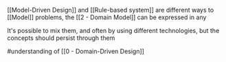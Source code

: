 [[Model-Driven Design]] and [[Rule-based system]] are different ways to [[Model]] problems, the [[2 - Domain Model]] can be expressed in any

It's possible to mix them, and often by using different technologies, but the concepts should persist through them

#understanding of [[0 - Domain-Driven Design]]